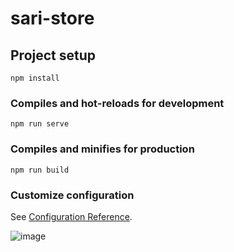 # sari-store

## Project setup
```
npm install
```

### Compiles and hot-reloads for development
```
npm run serve
```

### Compiles and minifies for production
```
npm run build
```

### Customize configuration
See [Configuration Reference](https://cli.vuejs.org/config/).


![image](https://github.com/soybean15/saree-client/assets/75112014/c2bd5259-73a9-4c55-a3e2-ec43eca37658)
